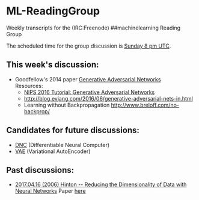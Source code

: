 # ML-ReadingGroup

Weekly transcripts for the (IRC:Freenode) ##machinelearning Reading Group 

<!-- Short URL: https://j.mp/ML-ReadingGrp -->

The scheduled time for the group discussion is [Sunday 8 pm UTC](https://www.wolframalpha.com/input/?i=next+Sunday+8+pm+UTC).


## This week's discussion:
* Goodfellow's 2014 paper [Generative Adversarial Networks](https://arxiv.org/abs/1406.2661)  
  Resources:
     - [NIPS 2016 Tutorial: Generative Adversarial Networks](https://arxiv.org/abs/1701.00160)
     - http://blog.evjang.com/2016/06/generative-adversarial-nets-in.html
     - Learning without Backpropagation http://www.breloff.com/no-backprop/

## Candidates for future discussions:
* [DNC](https://github.com/deepmind/dnc) (Differentiable Neural Computer)
* [VAE](http://pipad.org/wiki/index.php/Machine_Learning#Variational_Autoencoders) (Variational AutoEncoder)

## Past discussions:
* [2017.04.16 (2006) Hinton -- Reducing the Dimensionality of Data with Neural Networks](logs/2017.04.16)
  Paper [here](https://www.cs.toronto.edu/~hinton/science.pdf)

